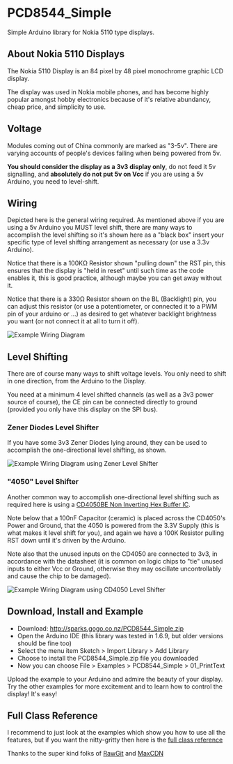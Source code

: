 # PCD8544_Simple
Simple Arduino library for Nokia 5110 type displays.

## About Nokia 5110 Displays

The Nokia 5110 Display is an 84 pixel by 48 pixel monochrome graphic LCD display.  

The display was used in Nokia mobile phones, and has become highly popular amongst hobby electronics because of it's relative abundancy, cheap price, and simplicity to use.

## Voltage

Modules coming out of China commonly are marked as "3-5v".  There are varying accounts of people's devices failing when being powered from 5v.

**You should consider the display as a 3v3 display only**, do not feed it 5v signalling, and **absolutely do not put 5v on Vcc** if you are using a 5v Arduino, you need to level-shift.

## Wiring

Depicted here is the general wiring required.  As mentioned above if you are using a 5v Arduino you MUST level shift, there are many ways to accomplish the level shifting so it's shown here as a "black box" insert your specific type of level shifting arrangement as necessary (or use a 3.3v Arduino).

Notice that there is a 100KΩ Resistor shown "pulling down" the RST pin, this ensures that the display is "held in reset" until such time as the code enables it, this is good practice, although maybe you can get away without it.

Notice that there is a 330Ω Resistor shown on the BL (Backlight) pin, you can adjust this resistor (or use a potentiometer, or connected it to a PWM pin of your arduino or ...) as desired to get whatever backlight brightness you want (or not connect it at all to turn it off).

![Example Wiring Diagram](https://rawgit.com/sleemanj/PCD8544_Simple/master/docs/wiring-diagram.png "Example Wiring Diagram")

## Level Shifting

There are of course many ways to shift voltage levels.  You only need to shift in one direction, from the Arduino to the Display. 

You need at a minimum 4 level shifted channels (as well as a 3v3 power source of course), the CE pin can be connected directly to ground (provided you only have this display on the SPI bus).

### Zener Diodes Level Shifter

If you have some 3v3 Zener Diodes lying around, they can be used to accomplish the one-directional level shifting, as shown.

![Example Wiring Diagram using Zener Level Shifter](https://rawgit.com/sleemanj/PCD8544_Simple/master/docs/wiring-diagram-zener.png "Example Wiring Diagram using Zener Diodes")

### "4050" Level Shifter

Another common way to accomplish one-directional level shifting such as required here is using a [CD4050BE Non Inverting Hex Buffer IC](http://sparks.gogo.co.nz/5-of-CD4050BE-DIP-Hex-Non-Inverting-Buffer-IC-348.html).

Note below that a 100nF Capacitor (ceramic) is placed across the CD4050's Power and Ground, that the 4050 is powered from the 3.3V Supply (this is what makes it level shift for you), and again we have a 100K Resistor pulling RST down until it's driven by the Arduino.  

Note also that the unused inputs on the CD4050 are connected to 3v3, in accordance with the datasheet (it is common on logic chips to "tie" unused inputs to either Vcc or Ground, otherwise they may oscillate uncontrollably and cause the chip to be damaged).

![Example Wiring Diagram using CD4050 Level Shifter](https://rawgit.com/sleemanj/PCD8544_Simple/master/docs/wiring-diagram-4050.png "Example Wiring Diagram using CD4050 Level Shifter")


## Download, Install and Example

* Download: http://sparks.gogo.co.nz/PCD8544_Simple.zip
* Open the Arduino IDE (this library was tested in 1.6.9, but older versions should be fine too)
* Select the menu item Sketch > Import Library > Add Library
* Choose to install the PCD8544_Simple.zip file you downloaded
* Now you can choose File > Examples > PCD8544_Simple > 01_PrintText

Upload the example to your Arduino and admire the beauty of your display.  Try the other examples for more excitement and to learn how to control the display!  It's easy!

## Full Class Reference

I recommend to just look at the examples which show you how to use all the features, but if you want the nitty-gritty then here is the [full class reference](https://rawgit.com/sleemanj/PCD8544_Simple/70b4c90/docs/html/class_p_c_d8544___simple.html)

Thanks to the super kind folks of [RawGit](https://rawgit.com/) and [MaxCDN](http://www.maxcdn.com/)